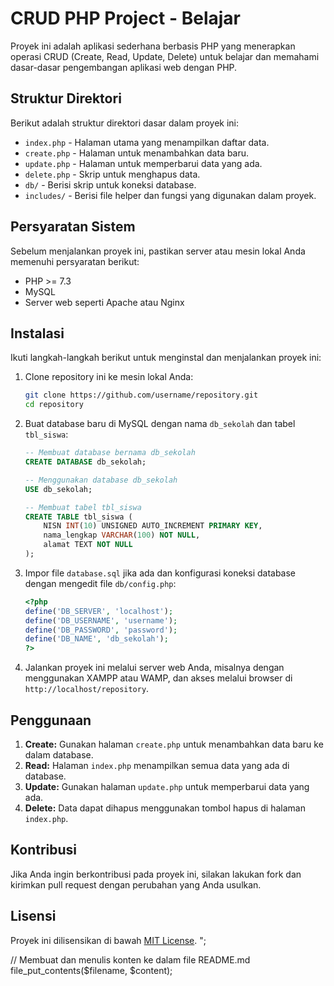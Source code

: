 
# CRUD PHP Project - Belajar

Proyek ini adalah aplikasi sederhana berbasis PHP yang menerapkan operasi CRUD (Create, Read, Update, Delete) untuk belajar dan memahami dasar-dasar pengembangan aplikasi web dengan PHP.

## Struktur Direktori

Berikut adalah struktur direktori dasar dalam proyek ini:

- `index.php` - Halaman utama yang menampilkan daftar data.
- `create.php` - Halaman untuk menambahkan data baru.
- `update.php` - Halaman untuk memperbarui data yang ada.
- `delete.php` - Skrip untuk menghapus data.
- `db/` - Berisi skrip untuk koneksi database.
- `includes/` - Berisi file helper dan fungsi yang digunakan dalam proyek.

## Persyaratan Sistem

Sebelum menjalankan proyek ini, pastikan server atau mesin lokal Anda memenuhi persyaratan berikut:

- PHP >= 7.3
- MySQL
- Server web seperti Apache atau Nginx

## Instalasi

Ikuti langkah-langkah berikut untuk menginstal dan menjalankan proyek ini:

1. Clone repository ini ke mesin lokal Anda:

    ```bash
    git clone https://github.com/username/repository.git
    cd repository
    ```

2. Buat database baru di MySQL dengan nama `db_sekolah` dan tabel `tbl_siswa`:

    ```sql
    -- Membuat database bernama db_sekolah
    CREATE DATABASE db_sekolah;

    -- Menggunakan database db_sekolah
    USE db_sekolah;

    -- Membuat tabel tbl_siswa
    CREATE TABLE tbl_siswa (
        NISN INT(10) UNSIGNED AUTO_INCREMENT PRIMARY KEY,
        nama_lengkap VARCHAR(100) NOT NULL,
        alamat TEXT NOT NULL
    );
    ```

3. Impor file `database.sql` jika ada dan konfigurasi koneksi database dengan mengedit file `db/config.php`:

    ```php
    <?php
    define('DB_SERVER', 'localhost');
    define('DB_USERNAME', 'username');
    define('DB_PASSWORD', 'password');
    define('DB_NAME', 'db_sekolah');
    ?>
    ```

4. Jalankan proyek ini melalui server web Anda, misalnya dengan menggunakan XAMPP atau WAMP, dan akses melalui browser di `http://localhost/repository`.

## Penggunaan

1. **Create:** Gunakan halaman `create.php` untuk menambahkan data baru ke dalam database.
2. **Read:** Halaman `index.php` menampilkan semua data yang ada di database.
3. **Update:** Gunakan halaman `update.php` untuk memperbarui data yang ada.
4. **Delete:** Data dapat dihapus menggunakan tombol hapus di halaman `index.php`.

## Kontribusi

Jika Anda ingin berkontribusi pada proyek ini, silakan lakukan fork dan kirimkan pull request dengan perubahan yang Anda usulkan.

## Lisensi

Proyek ini dilisensikan di bawah [MIT License](LICENSE).
";

// Membuat dan menulis konten ke dalam file README.md
file_put_contents($filename, $content);
